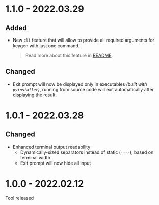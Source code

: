 # 1.1.0 - 2022.03.29
## Added
- New `cli` feature that will allow to provide all required arguments for keygen with just one command.
  > Read more about this feature in [README](./README.md#cli).

## Changed
- Exit prompt will now be displayed only in executables *(built with `pyinstaller`)*, running from source code will exit automatically after displaying the result.


# 1.0.1 - 2022.03.28
## Changed
- Enhanced terminal output readability
  - Dynamically-sized separators instead of static (`----`), based on terminal width
  - Exit prompt will now hide all input


# 1.0.0 - 2022.02.12
Tool released
